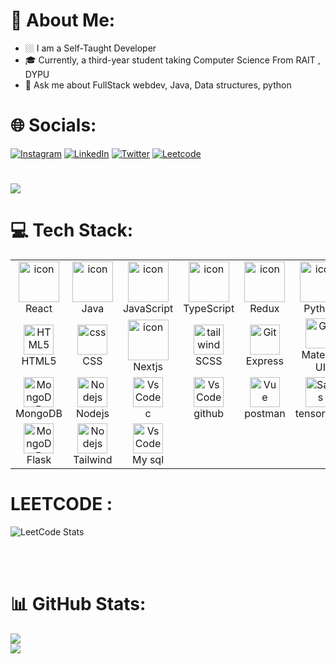 # 💫 About Me:
-   🏼 I am a Self-Taught Developer
-  🎓 Currently, a third-year student taking Computer Science From RAIT , DYPU
-  🐇 Ask me about FullStack webdev, Java, Data structures, python<br>


# 🌐 Socials:
[![Instagram](https://img.shields.io/badge/Instagram-%23E4405F.svg?logo=Instagram&logoColor=white)](https://instagram.com/jamal.myd) [![LinkedIn](https://img.shields.io/badge/LinkedIn-%230077B5.svg?logo=linkedin&logoColor=white)](https://linkedin.com/in/jamal-mydeen-09887924a) [![Twitter](https://img.shields.io/badge/Twitter-%231DA1F2.svg?logo=Twitter&logoColor=white)](https://twitter.com/jamal_976) [![Leetcode](https://img.shields.io/badge/Leetcode-%23593d88.svg?logo=Leetcode&logoColor=white)](https://leetcode.com/jamal7869) 

# [![](https://visitcount.itsvg.in/api?id=jamAL108&icon=0&color=0)](https://visitcount.itsvg.in)


# 💻 Tech Stack:
<table align="center">
  <tr>
    <td align="center" width="96">
        <img src="https://techstack-generator.vercel.app/react-icon.svg" alt="icon" width="65" height="65" />
      <br>React
    </td>
    <td align="center" width="96">
        <img src="https://techstack-generator.vercel.app/java-icon.svg" alt="icon" width="65" height="65" />
      <br>Java
    </td>
     <td align="center" width="96">
        <img src="https://techstack-generator.vercel.app/js-icon.svg" alt="icon" width="65" height="65" />
      <br>JavaScript
    </td>
        <td align="center" width="96">
        <img src="https://techstack-generator.vercel.app/ts-icon.svg" alt="icon" width="65" height="65" />
      <br>TypeScript
    </td>
   <td align="center" width="96">
        <img src="https://techstack-generator.vercel.app/redux-icon.svg" alt="icon" width="65" height="65" />
      <br>Redux
    </td>
        <td align="center" width="96">
        <img src="https://techstack-generator.vercel.app/python-icon.svg" alt="icon" width="65" height="65" />
      <br>Python
    </td>
  </tr>
  <tr>
    <td align="center"  width="96">
        <img src="https://skillicons.dev/icons?i=html" width="48" height="48" alt="HTML5" />
      <br>HTML5
    </td>
    <td align="center" width="96">
        <img src="https://skillicons.dev/icons?i=css" width="48" height="48" alt="css" />
      <br>CSS
    </td>
              <td align="center" width="96">
        <img src="https://skillicons.dev/icons?i=nextjs" alt="icon" width="65" height="65" />
      <br>Nextjs
    </td>
    <td align="center" width="96">
        <img src="https://skillicons.dev/icons?i=scss" width="48" height="48" alt="tailwind" />
      <br>SCSS
    </td>
    <td align="center" width="96"> 
        <img src="https://skillicons.dev/icons?i=expressjs" width="48" height="48" alt="Git" />
      <br>Express
    </td>
        <td align="center" width="96"> 
        <img src="https://skillicons.dev/icons?i=materialui" width="48" height="48" alt="Git" />
      <br>Material UI
    </td>
  </tr>
 <tr>
      <td align="center" width="96">
        <img src="https://skillicons.dev/icons?i=mongodb" width="48" height="48" alt="MongoDB" />
      <br>MongoDB
    </td>
        <td align="center" width="96">
        <img src="https://skillicons.dev/icons?i=nodejs" width="48" height="48" alt="Nodejs" />
      <br>Nodejs
      </td>
      </td>
            <td align="center" width="96">
        <img src="https://skillicons.dev/icons?i=c" width="48" height="48" alt="VsCode" />
      <br>c
    </td>
  <td align="center" width="96">
        <img src="https://skillicons.dev/icons?i=github" width="48" height="48" alt="VsCode" />
      <br>github
    </td>
              <td align="center" width="96">
        <img src="https://skillicons.dev/icons?i=postman" width="48" height="48" alt="Vue" />
      <br>postman
    </td>
              <td align="center" width="96">
        <img src="https://skillicons.dev/icons?i=tensorflow" width="48" height="48" alt="Sass" />
      <br>tensorflow
    </td>
 </tr>
   <tr>
      <td align="center" width="96">
        <img src="https://skillicons.dev/icons?i=flask" width="48" height="48" alt="MongoDB" />
      <br>Flask
    </td>
        <td align="center" width="96">
        <img src="https://skillicons.dev/icons?i=tailwind" width="48" height="48" alt="Nodejs" />
      <br>Tailwind
      </td>
      </td>
            <td align="center" width="96">
        <img src="https://skillicons.dev/icons?i=mysql" width="48" height="48" alt="VsCode" />
      <br>My sql
    </td>
              <td align="center" width="96">
<!--         <img src="https://techstack-generator.vercel.app/github-icon.svg" alt="icon" width="65" height="65" />
      <br>Github -->
    </td>
              <td align="center" width="96">
<!--         <img src="https://skillicons.dev/icons?i=postman" width="48" height="48" alt="Vue" />
      <br>postman -->
    </td>
              <td align="center" width="96">
<!--         <img src="https://skillicons.dev/icons?i=tensorflow" width="48" height="48" alt="Sass" />
      <br>tensorflow -->
    </td>
 </tr>
</table>


# LEETCODE :
![LeetCode Stats](https://leetcard.jacoblin.cool/jamal108?theme=nord&font=Livvic)

<br><br>


# 📊 GitHub Stats:
![](https://github-readme-stats.vercel.app/api?username=jamal108&theme=dark&hide_border=false&include_all_commits=false&count_private=false)<br/>
![](https://github-readme-streak-stats.herokuapp.com/?user=jamal108&theme=dark&hide_border=false)<br/>
